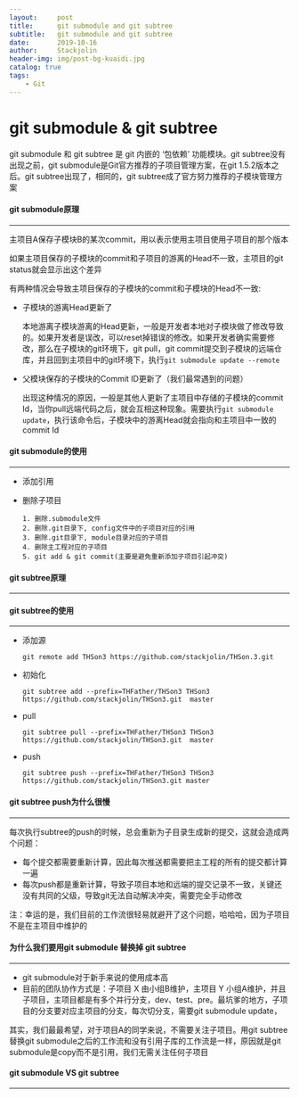 ```yaml
---
layout:     post
title:      git submodule and git subtree
subtitle:   git submodule and git subtree
date:       2019-10-16
author:     Stackjolin
header-img: img/post-bg-kuaidi.jpg
catalog: true
tags:
    - Git
---
```






# git submodule & git subtree

git submodule 和 git subtree 是 git 内嵌的 ‘包依赖’ 功能模块。git subtree没有出现之前，git submodule是Git官方推荐的子项目管理方案，在git 1.5.2版本之后。git subtree出现了，相同的，git subtree成了官方努力推荐的子模块管理方案



#### git submodule原理

------

主项目A保存子模块B的某次commit，用以表示使用主项目使用子项目的那个版本

如果主项目保存的子模块的commit和子项目的游离的Head不一致，主项目的git status就会显示出这个差异

有两种情况会导致主项目保存的子模块的commit和子模块的Head不一致:

- 子模块的游离Head更新了

  本地游离子模块游离的Head更新，一般是开发者本地对子模块做了修改导致的。如果开发者是误改，可以reset掉错误的修改。如果开发者确实需要修改，那么在子模块的git环境下，git pull，git commit提交到子模块的远端仓库，并且回到主项目中的git环境下，执行`git submodule update --remote`

- 父模块保存的子模块的Commit ID更新了（我们最常遇到的问题）

  出现这种情况的原因，一般是其他人更新了主项目中存储的子模块的commit Id，当你pull远端代码之后，就会互相这种现象。需要执行`git submodule update`，执行该命令后，子模块中的游离Head就会指向和主项目中一致的commit Id

#### git submodule的使用

--------

- 添加引用

- 删除子项目

  ```
  1. 删除.submodule文件
  2. 删除.git目录下, config文件中的子项目对应的引用
  3. 删除.git目录下, module目录对应的子项目
  4. 删除主工程对应的子项目
  5. git add & git commit(主要是避免重新添加子项目引起冲突)
  ```

  

#### git subtree原理

-------





#### git subtree的使用

-----

- 添加源

  ```
  git remote add THSon3 https://github.com/stackjolin/THSon.3.git 
  ```

- 初始化

  ```
  git subtree add --prefix=THFather/THSon3 THSon3 https://github.com/stackjolin/THSon3.git  master
  ```

- pull

  ```
  git subtree pull --prefix=THFather/THSon3 THSon3 https://github.com/stackjolin/THSon3.git  master
  ```

- push

  ```
  git subtree push --prefix=THFather/THSon3 THSon3 https://github.com/stackjolin/THSon3.git master
  ```



#### git subtree push为什么很慢

------

每次执行subtree的push的时候，总会重新为子目录生成新的提交，这就会造成两个问题：

- 每个提交都需要重新计算，因此每次推送都需要把主工程的所有的提交都计算一遍
- 每次push都是重新计算，导致子项目本地和远端的提交记录不一致，关键还没有共同的父级，导致git无法自动解决冲突，需要完全手动修改

注：幸运的是，我们目前的工作流很轻易就避开了这个问题，哈哈哈，因为子项目不是在主项目中维护的



#### 为什么我们要用git submodule 替换掉 git subtree

------

- git submodule对于新手来说的使用成本高
- 目前的团队协作方式是：子项目 X 由小组B维护，主项目 Y 小组A维护，并且子项目，主项目都是有多个并行分支，dev、test、pre。最坑爹的地方，子项目的分支要对应主项目的分支，每次切分支，需要git submodule update，

其实，我们最最希望，对于项目A的同学来说，不需要关注子项目。用git subtree替换git submodule之后的工作流和没有引用子库的工作流是一样，原因就是git submodule是copy而不是引用，我们无需关注任何子项目



#### git submodule VS git subtree

-----

